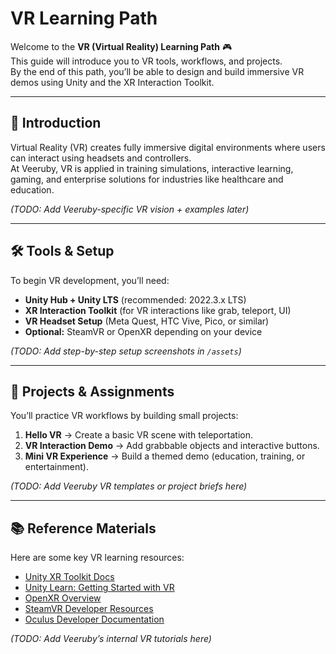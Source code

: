 # VR Learning Path

Welcome to the **VR (Virtual Reality) Learning Path** 🎮  
This guide will introduce you to VR tools, workflows, and projects.  
By the end of this path, you’ll be able to design and build immersive VR demos using Unity and the XR Interaction Toolkit.

---

## 📌 Introduction
Virtual Reality (VR) creates fully immersive digital environments where users can interact using headsets and controllers.  
At Veeruby, VR is applied in training simulations, interactive learning, gaming, and enterprise solutions for industries like healthcare and education.  

*(TODO: Add Veeruby-specific VR vision + examples later)*

---

## 🛠️ Tools & Setup
To begin VR development, you’ll need:  

- **Unity Hub + Unity LTS** (recommended: 2022.3.x LTS)  
- **XR Interaction Toolkit** (for VR interactions like grab, teleport, UI)  
- **VR Headset Setup** (Meta Quest, HTC Vive, Pico, or similar)  
- **Optional:** SteamVR or OpenXR depending on your device  

*(TODO: Add step-by-step setup screenshots in `/assets`)*

---

## 📂 Projects & Assignments
You’ll practice VR workflows by building small projects:  

1. **Hello VR** → Create a basic VR scene with teleportation.  
2. **VR Interaction Demo** → Add grabbable objects and interactive buttons.  
3. **Mini VR Experience** → Build a themed demo (education, training, or entertainment).  

*(TODO: Add Veeruby VR templates or project briefs here)*

---

## 📚 Reference Materials
Here are some key VR learning resources:  

- [Unity XR Toolkit Docs](https://docs.unity3d.com/Packages/com.unity.xr.interaction.toolkit@latest)  
- [Unity Learn: Getting Started with VR](https://learn.unity.com/)  
- [OpenXR Overview](https://www.khronos.org/openxr/)  
- [SteamVR Developer Resources](https://developer.valvesoftware.com/wiki/SteamVR)  
- [Oculus Developer Documentation](https://developer.oculus.com/)  

*(TODO: Add Veeruby’s internal VR tutorials here)*
